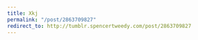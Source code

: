 ```yaml
---
title: Xkj
permalink: "/post/2863709827"
redirect_to: http://tumblr.spencertweedy.com/post/2863709827
---
```


